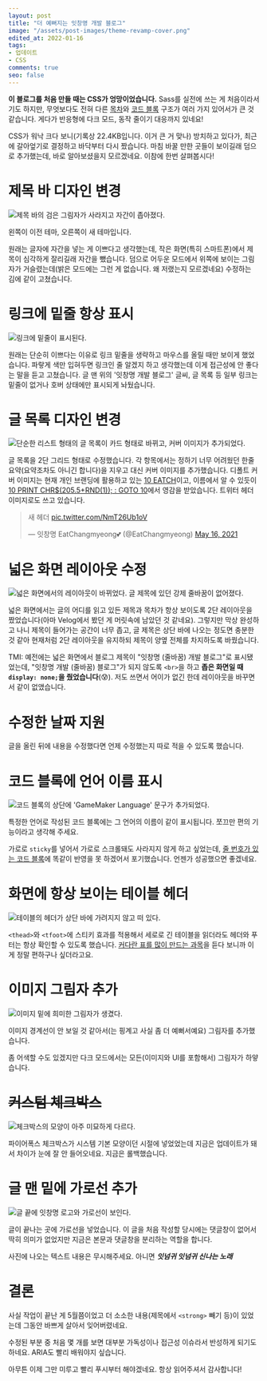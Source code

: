 ```yaml
---
layout: post
title: "더 예뻐지는 잇창명 개발 블로그"
image: "/assets/post-images/theme-revamp-cover.png"
edited_at: 2022-01-16
tags:
- 업데이트
- CSS
comments: true
seo: false
---
```


**이 블로그를 처음 만들 때는 CSS가 엉망이었습니다.** Sass를 실전에 쓰는 게 처음이라서기도 하지만, 무엇보다도 전혀 다른 [목차](/syntax/#목차-kramdown-확장)와 [코드 블록](/syntax/#코드-블록) 구조가 여러 가지 있어서가 큰 것 같습니다. 게다가 반응형에 다크 모드, 동작 줄이기 대응까지 있네요!

CSS가 워낙 크다 보니(기록상 22.4KB입니다. 이거 큰 거 맞나) 방치하고 있다가, 최근에 갈아엎기로 결정하고 바닥부터 다시 짰습니다. 마침 바꿀 만한 곳들이 보이길래 덤으로 추가했는데, 바로 알아보셨을지 모르겠네요. 이참에 한번 살펴봅시다!

# 제목 바 디자인 변경

![제목 바의 검은 그림자가 사라지고 자간이 좁아졌다.](/assets/post-images/theme-revamp-top-bar.png)

왼쪽이 이전 테마, 오른쪽이 새 테마입니다.

원래는 글자에 자간을 넣는 게 이쁘다고 생각했는데, 작은 화면(특히 스마트폰)에서 제목이 심각하게 잘리길래 자간을 뺐습니다. 덤으로 어두운 모드에서 위쪽에 보이는 그림자가 거슬렸는데(밝은 모드에는 그런 게 없습니다. 왜 저랬는지 모르겠네요) 수정하는 김에 같이 고쳤습니다.

# 링크에 밑줄 항상 표시

![링크에 밑줄이 표시된다.](/assets/post-images/theme-revamp-link.png)

원래는 단순히 이쁘다는 이유로 링크 밑줄을 생략하고 마우스를 올릴 때만 보이게 했었습니다. 파랗게 색만 입혀두면 링크인 줄 알겠지 하고 생각했는데 이게 접근성에 안 좋다는 말을 듣고 고쳤습니다. 글 맨 위의 '잇창명 개발 블로그' 글씨, 글 목록 등 일부 링크는 밑줄이 없거나 호버 상태에만 표시되게 놔뒀습니다.

# 글 목록 디자인 변경

![단순한 리스트 형태의 글 목록이 카드 형태로 바뀌고, 커버 이미지가 추가되었다.](/assets/post-images/theme-revamp-post-list.png)

글 목록을 2단 그리드 형태로 수정했습니다. 각 항목에서는 정하기 너무 어려웠던 한줄요약(요약조차도 아니긴 합니다)을 지우고 대신 커버 이미지를 추가했습니다. 디폴트 커버 이미지는 현재 개인 브랜딩에 활용하고 있는 [10 EATCH](https://eatch.dev/10eatch)이고, 이름에서 알 수 있듯이 [10 PRINT CHR$(205.5+RND(1)); : GOTO 10](https://youtu.be/m9joBLOZVEo)에서 영감을 받았습니다. 트위터 헤더 이미지로도 쓰고 있습니다.

<blockquote class="twitter-tweet" data-dnt="true"><p lang="ko" dir="ltr">새 헤더 <a href="https://t.co/NmT26Ub1oV">pic.twitter.com/NmT26Ub1oV</a></p>&mdash; 잇창명 EatChangmyeong💕 (@EatChangmyeong) <a href="https://twitter.com/EatChangmyeong/status/1393999505184333827?ref_src=twsrc%5Etfw">May 16, 2021</a>
</blockquote> <script async src="https://platform.twitter.com/widgets.js" charset="utf-8"></script>

# 넓은 화면 레이아웃 수정

![넓은 화면에서의 레이아웃이 바뀌었다. 글 제목에 있던 강제 줄바꿈이 없어졌다.](/assets/post-images/theme-revamp-wide-layout.png)

넓은 화면에서는 글의 어디를 읽고 있든 제목과 목차가 항상 보이도록 2단 레이아웃을 짰었습니다(아마 Velog에서 봤던 게 머릿속에 남았던 것 같네요). 그렇지만 막상 완성하고 나니 제목이 들어가는 공간이 너무 좁고, 글 제목은 상단 바에 나오는 정도면 충분한 것 같아 현재처럼 2단 레이아웃을 유지하되 제목이 양옆 전체를 차지하도록 바꿨습니다.

TMI: 예전에는 넓은 화면에서 블로그 제목이 "잇창명 (줄바꿈) 개발 블로그"로 표시됐었는데, "잇창명 개발 (줄바꿈) 블로그"가 되지 않도록 `<br>`을 하고 **좁은 화면일 때 `display: none;`을 줬었습니다**(😰). 저도 쓰면서 어이가 없긴 한데 레이아웃을 바꾸면서 같이 없앴습니다.

# 수정한 날짜 지원

글을 올린 뒤에 내용을 수정했다면 언제 수정했는지 따로 적을 수 있도록 했습니다.

# 코드 블록에 언어 이름 표시

![코드 블록의 상단에 'GameMaker Language' 문구가 추가되었다.](/assets/post-images/theme-revamp-code-block-language.png)

특정한 언어로 작성된 코드 블록에는 그 언어의 이름이 같이 표시됩니다. 쪼끄만 편의 기능이라고 생각해 주세요.

가로로 `sticky`를 넣어서 가로로 스크롤돼도 사라지지 않게 하고 싶었는데, [줄 번호가 있는 코드 블록](/syntax/#줄-번호가-있는-코드-블록-liquid-확장)에 똑같이 반영을 못 하겠어서 포기했습니다. 언젠가 성공했으면 좋겠네요.

# 화면에 항상 보이는 테이블 헤더

![테이블의 헤더가 상단 바에 가려지지 않고 떠 있다.](/assets/post-images/theme-revamp-sticky-header.png)

`<thead>`와 `<tfoot>`에 스티키 효과를 적용해서 세로로 긴 테이블을 읽더라도 헤더와 푸터는 항상 확인할 수 있도록 했습니다. [커다란 표를 많이 만드는 과목](https://ko.wikipedia.org/wiki/%EC%BB%B4%ED%8C%8C%EC%9D%BC%EB%9F%AC)을 듣다 보니까 이게 정말 편하구나 싶더라고요.

# 이미지 그림자 추가

![이미지 밑에 희미한 그림자가 생겼다.](/assets/post-images/theme-revamp-image-shadow.png)

이미지 경계선이 안 보일 것 같아서(는 핑계고 사실 좀 더 예뻐서예요) 그림자를 추가했습니다.

좀 어색할 수도 있겠지만 다크 모드에서는 모든(이미지와 UI를 포함해서) 그림자가 하얗습니다.

# ~~커스텀 체크박스~~

![체크박스의 모양이 아주 미묘하게 다르다.](/assets/post-images/theme-revamp-custom-checkbox.png)

파이어폭스 체크박스가 시스템 기본 모양이던 시절에 넣었었는데 지금은 업데이트가 돼서 차이가 눈에 잘 안 들어오네요. 지금은 롤백했습니다.

# 글 맨 밑에 가로선 추가

![글 끝에 잇창명 로고와 가로선이 보인다.](/assets/post-images/theme-revamp-end-rule.png)

글이 끝나는 곳에 가로선을 넣었습니다. 이 글을 처음 작성할 당시에는 댓글창이 없어서 딱히 의미가 없었지만 지금은 본문과 댓글창을 분리하는 역할을 합니다.

사진에 나오는 텍스트 내용은 무시해주세요. 아니면 ***잇넘귀 잇넘귀 신나는 노래***

# 결론

사실 작업이 끝난 게 5월쯤이었고 더 소소한 내용(제목에서 `<strong>` 빼기 등)이 있었는데 그동안 바쁘게 살아서 잊어버렸네요.

수정된 부분 중 처음 몇 개를 보면 대부분 가독성이나 접근성 이슈라서 반성하게 되기도 하네요. ARIA도 빨리 배워야지 싶습니다.

아무튼 이제 그만 미루고 빨리 푸시부터 해야겠네요. 항상 읽어주셔서 감사합니다!